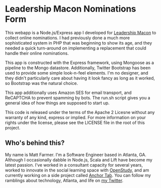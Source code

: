 # Leadership Macon Nominations Form

This webapp is a Node.js/Express app I developed for [Leadership Macon](http://leadershipmacon.org) to
collect online nominations. I had previously done a much more sophisticated system in PHP that was
beginning to show its age, and they needed a quick turn-around on implementing a replacement that could
handle their online nominations.

This app is constructed with the Express framework, using Mongoose as a pipeline to the Mongo datastore.
Additionally, Twitter Bootstrap has been used to provide some simple look-n-feel elements. I'm no
designer, and they didn't particularly care about having it look fancy as long as it worked, so Bootstrap
was the natural choice.

This app additionally uses Amazon SES for email transport, and ReCAPTCHA to prevent spamming by bots. The
run.sh script gives you a general idea of how things are supposed to start up.

This code is released under the terms of the Apache 2 Licesne without any warranty of any kind, express or
implied. For more information on your rights under the license, please see the LICENSE file in the root of
this project.

## Who's behind this?

My name is Matt Farmer. I'm a Software Engineer based in Atlanta, GA. Although I occasionally dabble in
Node.js, Scala and Lift have become my latest passion. I've worked in a consultant capacity for several
years, worked to innovate in the social learning space with [OpenStudy](http://openstudy.com), and am
currently working on a side project called [Anchor Tab](http://anchortab.com). You can follow my ramblings
about technology, Atlanta, and life on [my Twitter](http://twitter.com/farmdawgnation).